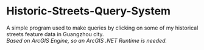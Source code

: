 # Historic-Streets-Query-System
A simple program used to make queries by clicking on some of my historical streets feature data in Guangzhou city.</br>
*Based on ArcGIS Engine, so an ArcGIS .NET Runtime is needed.*</br>
